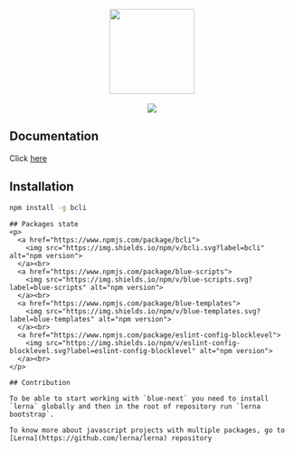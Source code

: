 <p align="center">
  <img  src="http://i.imgur.com/QmJrU0A.png" width="150" />
  <br />
  <br />
  <a href="https://travis-ci.org/Blocklevel/blue-next">
    <img src="https://travis-ci.org/Blocklevel/blue-next.svg?branch=master" />
  </a>
</p>

## Documentation
Click [here](https://blocklevel.gitbooks.io/blue-next/content/) 


## Installation

```bash
npm install -g bcli
```

```
## Packages state
<p>
  <a href="https://www.npmjs.com/package/bcli">
    <img src="https://img.shields.io/npm/v/bcli.svg?label=bcli" alt="npm version">
  </a><br>
  <a href="https://www.npmjs.com/package/blue-scripts">
    <img src="https://img.shields.io/npm/v/blue-scripts.svg?label=blue-scripts" alt="npm version">
  </a><br>
  <a href="https://www.npmjs.com/package/blue-templates">
    <img src="https://img.shields.io/npm/v/blue-templates.svg?label=blue-templates" alt="npm version">
  </a><br>
  <a href="https://www.npmjs.com/package/eslint-config-blocklevel">
    <img src="https://img.shields.io/npm/v/eslint-config-blocklevel.svg?label=eslint-config-blocklevel" alt="npm version">
  </a><br>
</p>

## Contribution

To be able to start working with `blue-next` you need to install `lerna` globally and then in the root of repository run `lerna bootstrap`.

To know more about javascript projects with multiple packages, go to [Lerna](https://github.com/lerna/lerna) repository
